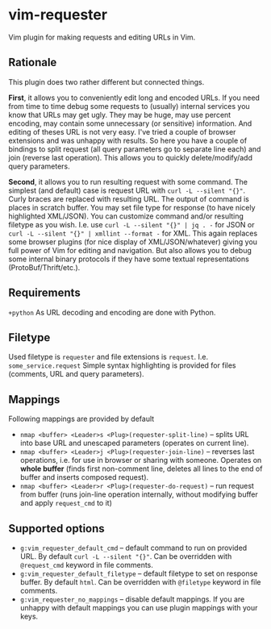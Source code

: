 # vim-requester

Vim plugin for making requests and editing URLs in Vim.

## Rationale

This plugin does two rather different but connected things.

**First**, it allows you to conveniently edit long and encoded URLs.
If you need from time to time debug some requests to (usually) internal services you know that URLs may get ugly.
They may be huge, may use percent encoding, may contain some unnecessary (or sensitive) information.
And editing of theses URL is not very easy.
I've tried a couple of browser extensions and was unhappy with results.
So here you have a couple of bindings to split request (all query parameters go to separate line each) and join (reverse last operation).
This allows you to quickly delete/modify/add query parameters.

**Second**, it allows you to run resulting request with some command.
The simplest (and default) case is request URL with `curl -L --silent "{}"`.
Curly braces are replaced with resulting URL.
The output of command is places in scratch buffer.
You may set file type for response (to have nicely highlighted XML/JSON).
You can customize command and/or resulting filetype as you wish.
I.e. use `curl -L --silent "{}" | jq . -` for JSON or `curl -L --silent "{}" | xmllint --format -` for XML.
This again replaces some browser plugins (for nice display of XML/JSON/whatever) giving you full power of Vim for editing and navigation.
But also allows you to debug some internal binary protocols if they have some textual representations (ProtoBuf/Thrift/etc.).

## Requirements

`+python`
As URL decoding and encoding are done with Python.

## Filetype

Used filetype is `requester` and file extensions is `request`.
I.e. `some_service.request`
Simple syntax highlighting is provided for files (comments, URL and query parameters).

## Mappings

Following mappings are provided by default

* `nmap <buffer> <Leader>s <Plug>(requester-split-line)` – splits URL into base URL and unescaped parameters (operates on current line).
* `nmap <buffer> <Leader>j <Plug>(requester-join-line)` – reverses last operations, i.e. for use in browser or sharing with someone. Operates on **whole buffer** (finds first non-comment line, deletes all lines to the end of buffer and inserts composed request).
* `nmap <buffer> <Leader>r <Plug>(requester-do-request)` – run request from buffer (runs join-line operation internally, without modifying buffer and apply `request_cmd` to it)

## Supported options

* `g:vim_requester_default_cmd` – default command to run on provided URL. By default `curl -L --silent "{}"`. Can be overridden with `@request_cmd` keyword in file comments. 
* `g:vim_requester_default_filetype` – default filetype to set on response buffer. By default `html`. Can be overridden with `@filetype` keyword in file comments.
* `g:vim_requester_no_mappings` – disable default mappings. If you are unhappy with default mappings you can use plugin mappings with your keys.
